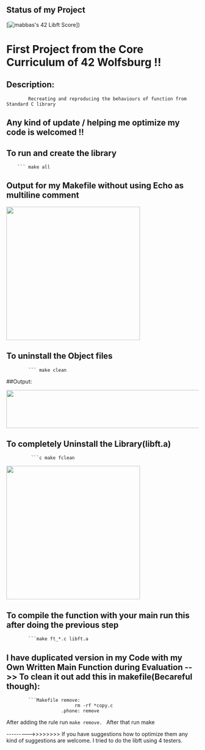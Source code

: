 ## Status of my Project 
[![mabbas's 42 Libft Score](https://badge42.vercel.app/api/v2/cl33nxvl8001109l2p31ppqso/project/2571548)])



# First Project from the Core Curriculum of 42 Wolfsburg !!

## Description: 
            Recreating and reproducing the behaviours of function from Standard C library 
## Any kind of update / helping me optimize my code is welcomed !!             

## To run and create the library 
        ``` make all

## Output for my Makefile without using Echo as multiline comment
   
   
<img src="https://user-images.githubusercontent.com/66947064/172187096-b93cabea-adb6-4390-adce-16b46ec1208e.png" width="350" height="350">


## To uninstall the Object files
            ``` make clean
            
##Output:

<img src="https://user-images.githubusercontent.com/66947064/172187232-19d993c1-d41f-431a-b285-9ecf41890912.png" width="600" height="100">
            
## To completely Uninstall the Library(libft.a) 
             ```c make fclean
 
 <img src="https://user-images.githubusercontent.com/66947064/172187267-144e9904-383c-4e2a-a346-ed7da795b5c4.png" width="350" height="350">
 
 
## To compile the function with your main run this after doing the previous step
            ```make ft_*.c libft.a
           
## I have duplicated version in my Code with my Own Written Main Function during Evaluation -->> To clean it out add this in makefile(Becareful though):
            ```Makefile remove: 
                             rm -rf *copy.c 
                        .phone: remove
After adding the rule run ```make remove. ``` After that run make


--------->>>>>>>> If you have suggestions how to optimize them any kind of suggestions are welcome. I tried to do the libft using 4 testers.
